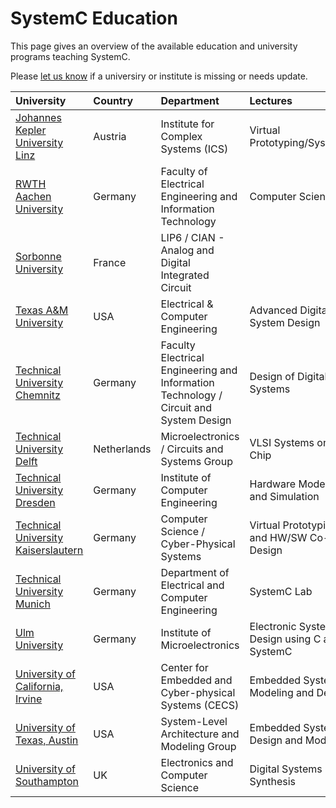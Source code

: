 # SystemC Education

This page gives an overview of the available education and university programs teaching SystemC. 

Please [let us know][issues] if a universiry or institute is missing or needs update.

| University    | Country     | Department     | Lectures                                       |
| :------------ | :---------- | :--------------| :---------------------------------------------------- |
| [Johannes Kepler University Linz][6] | Austria | Institute for Complex Systems (ICS)| Virtual Prototyping/SystemC |
| [RWTH Aachen University][11] | Germany | Faculty of Electrical Engineering and Information Technology | Computer Science 3 |
| [Sorbonne University][8] | France | LIP6 / CIAN - Analog and Digital Integrated Circuit |  |
| [Texas A&M University][12] | USA | Electrical & Computer Engineering  | Advanced Digital System Design |
| [Technical University Chemnitz][10] | Germany | Faculty Electrical Engineering and Information Technology / Circuit and System Design | Design of Digital Systems |
| [Technical University Delft ][13] | Netherlands | Microelectronics / Circuits and Systems Group | VLSI Systems on Chip |
| [Technical University Dresden][9] | Germany | Institute of Computer Engineering | Hardware Modeling and Simulation |
| [Technical University Kaiserslautern][2] | Germany | Computer Science / Cyber-Physical Systems | Virtual Prototyping and HW/SW Co-Design |
| [Technical University Munich][3] | Germany | Department of Electrical and Computer Engineering | SystemC Lab |
| [Ulm University][1] | Germany | Institute of Microelectronics | Electronic System Design using C and SystemC |
| [University of California, Irvine][7] | USA | Center for Embedded and Cyber-physical Systems (CECS) | Embedded Systems Modeling and Design |
| [University of Texas, Austin][4] | USA | System-Level Architecture and Modeling Group | Embedded System Design and Modeling |
| [University of Southampton][5] | UK | Electronics and Computer Science | Digital Systems Synthesis |


[issues]: https://github.com/accellera-official/systemc.org/issues 

[1]: https://www.uni-ulm.de/in/mikro/
[2]: https://cps.cs.uni-kl.de/en/teaching/
[3]: https://www.ei.tum.de/msce/academic-program/msce-curriculum/
[4]: http://slam.ece.utexas.edu/
[5]: https://www.ecs.soton.ac.uk/
[6]: https://www.ics.jku.at/
[7]: http://www.cecs.uci.edu/
[8]: https://www-soc.lip6.fr/en/
[9]: https://tu-dresden.de/
[10]: https://www.tu-chemnitz.de/
[11]: https://www.elektrotechnik.rwth-aachen.de/
[12]: https://cesg.tamu.edu/
[13]: https://cas.tudelft.nl/